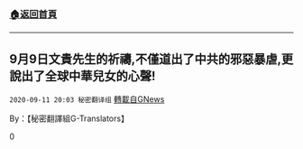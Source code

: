 ###  [:house:返回首頁](https://github.com/ourhimalayas/txt)
---

## 9月9日文貴先生的祈禱,不僅道出了中共的邪惡暴虐,更說出了全球中華兒女的心聲!
`2020-09-11 20:03 秘密翻译组` [轉載自GNews](https://gnews.org/zh-hant/349186/)

By：【秘密翻譯組G-Translators】

0
